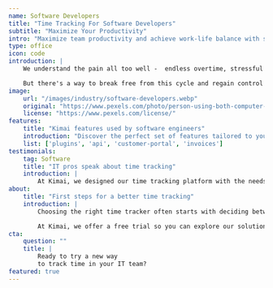 ```yaml
---
name: Software Developers
title: "Time Tracking For Software Developers"
subtitle: "Maximize Your Productivity"
intro: "Maximize team productivity and achieve work-life balance with smart time tracking"
type: office
icon: code
introduction: | 
    We understand the pain all too well -  endless overtime, stressful deadlines, time-consuming bugs, and the constant struggle to make project managers and clients appreciate the true effort behind your code. It's a vicious cycle that can quickly lead to burnout and disrupt your work-life balance. This is a common challenge faced by software developers, programmers, engineers, and other tech professionals.

    But there's a way to break free from this cycle and regain control over your time and tasks. By using the right tools, you can maximize your productivity and gain valuable insights into your projects. Whether you're a freelance programmer, part of a startup team, or managing an entire IT department, finding a scalable solution with the right features is essential. Let’s explore Kimai - a user-friendly and powerful time tracking software - as an example.
image:
    url: "/images/industry/software-developers.webp"
    original: "https://www.pexels.com/photo/person-using-both-computer-and-a-laptop-1181673/"
    license: "https://www.pexels.com/license/"
features:
    title: "Kimai features used by software engineers"
    introduction: "Discover the perfect set of features tailored to your tasks and goals. What if your IT team needs not just a simple time tracker but a robust solution with different integration options and advanced invoicing and analytics features?"
    list: ['plugins', 'api', 'customer-portal', 'invoices']
testimonials:
    tag: Software
    title: "IT pros speak about time tracking"
    introduction: |
        At Kimai, we designed our time tracking platform with the needs of individual developers, dev teams, and IT departments in mind. Our approach focuses on building open-source solutions for tech teams of all sizes and across various sectors. You can see what kind of feedback we receive from our users from the tech.
about:
    title: "First steps for a better time tracking"
    introduction: |
        Choosing the right time tracker often starts with deciding between a free version or a demo. Pricing is also a key factor, so look for options that scale with your team’s growth.

        At Kimai, we offer a free trial so you can explore our solution before deciding if additional features or plugins are needed. With pricing starting at just €0.99 per user for some industries, it’s an affordable choice. Try it for free today and bring more organization to your workday!
cta:
    question: ""
    title: |
        Ready to try a new way 
        to track time in your IT team?
featured: true
---
```

 
